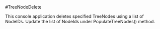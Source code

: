 #TreeNodeDelete

This console application deletes specified TreeNodes using a list of NodeIDs.
Update the list of NodeIds under PopulateTreeNodes() method.